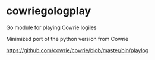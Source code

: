 # cowriegologplay
Go module for playing Cowrie logiles



Minimized port of the python version from Cowrie 

https://github.com/cowrie/cowrie/blob/master/bin/playlog


